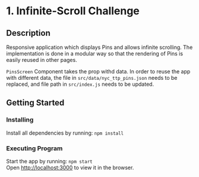 <!-- # Project Title -->

# 1. Infinite-Scroll Challenge

## Description

Responsive application which displays Pins and allows infinite scrolling. The implementation is done in a modular way so that the rendering of Pins is easily reused in other pages.

`PinsScreen` Component takes the prop withd data. In order to reuse the app with different data, the file in `src/data/nyc_ttp_pins.json` needs to be replaced, and file path in `src/index.js` needs to be updated.

## Getting Started

### Installing
Install all dependencies by running: `npm install`

### Executing Program
Start the app by running: `npm start`  
Open [http://localhost:3000](http://localhost:3000) to view it in the browser.



